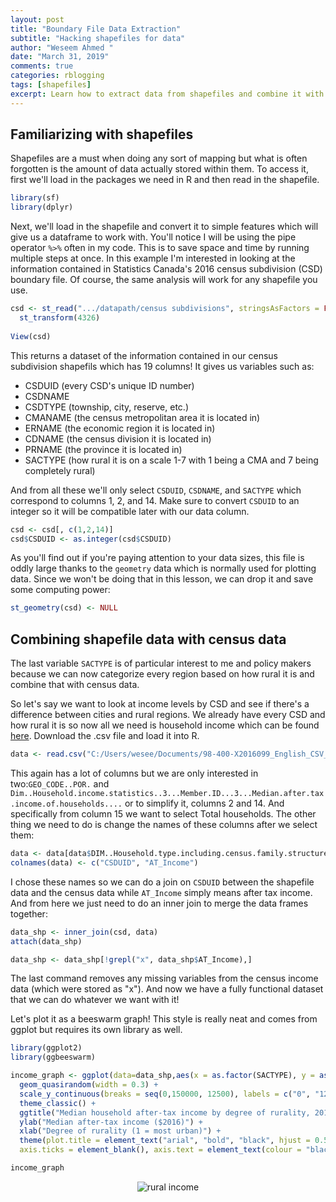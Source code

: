 ```yaml
---
layout: post
title: "Boundary File Data Extraction"
subtitle: "Hacking shapefiles for data"
author: "Weseem Ahmed "
date: "March 31, 2019"
comments: true
categories: rblogging
tags: [shapefiles]
excerpt: Learn how to extract data from shapefiles and combine it with other data!
---
```


## Familiarizing with shapefiles
Shapefiles are a must when doing any sort of mapping but what is often forgotten is the amount of data actually stored within 
them. To access it, first we'll load in the packages we need in R and then read in the shapefile.

```r
library(sf)
library(dplyr)
```
Next, we'll load in the shapefile and convert it to simple features which will give us a dataframe to work with. You'll notice I will be
using the pipe operator ```%>%``` often in my code. This is to save space and time by running multiple steps at once. In this
example I'm interested in looking at the information contained in Statistics Canada's 2016 census subdivision (CSD) boundary file. Of 
course, the same analysis will work for any shapefile you use.

```r
csd <- st_read(".../datapath/census subdivisions", stringsAsFactors = FALSE, quiet = TRUE) %>% 
  st_transform(4326)
  
View(csd)  
```
This returns a dataset of the information contained in our census subdivision shapefils which has 19 columns! It gives us variables 
such as:

- CSDUID (every CSD's unique ID number)
- CSDNAME
- CSDTYPE (township, city, reserve, etc.)
- CMANAME (the census metropolitan area it is located in)
- ERNAME (the economic region it is located in)
- CDNAME (the census division it is located in)
- PRNAME (the province it is located in)
- SACTYPE (how rural it is on a scale 1-7 with 1 being a CMA and 7 being completely rural)

And from all these we'll only select `CSDUID`, `CSDNAME`, and `SACTYPE` which correspond to columns 1, 2, and 14. Make sure to convert `CSDUID`
to an integer so it will be compatible later with our data column.

```r
csd <- csd[, c(1,2,14)]
csd$CSDUID <- as.integer(csd$CSDUID)
```
As you'll find out if you're paying attention to your data sizes, this file is oddly large thanks to the `geometry` data which 
is normally used for plotting data. Since we won't be doing that in this lesson, we can drop it and save some computing power:

```r
st_geometry(csd) <- NULL
```

## Combining shapefile data with census data
The last variable `SACTYPE` is of particular interest to me and policy makers because we can now categorize every region based on 
how rural it is and combine that with census data.

So let's say we want to look at income levels by CSD and see if there's a difference between cities and rural regions. We already
have every CSD and how rural it is so now all we need is household income which can be found <a href="https://www12.statcan.gc.ca/census-recensement/2016/dp-pd/dt-td/Rp-eng.cfm?LANG=E&APATH=3&DETAIL=0&DIM=0&FL=A&FREE=0&GC=0&GID=0&GK=0&GRP=1&PID=110192&PRID=10&PTYPE=109445&S=0&SHOWALL=0&SUB=999&Temporal=2016,2017&THEME=119&VID=0&VNAMEE=&VNAMEF="> here</a>. Download the .csv file and load it into R.

```r
data <- read.csv("C:/Users/wesee/Documents/98-400-X2016099_English_CSV_data.csv", stringsAsFactors = FALSE)
```

This again has a lot of columns but we are only interested in two:`GEO_CODE..POR.` and `Dim..Household.income.statistics..3...Member.ID...3...Median.after.tax.income.of.households....`
or to simplify it, columns 2 and 14. And specifically from column 15 we want to select Total households.
The other thing we need to do is change the names of these columns after we select them:

```r
data <- data[data$DIM..Household.type.including.census.family.structure..11. == "Total - Household type including census family structure", c(2,14)]
colnames(data) <- c("CSDUID", "AT_Income")
```
I chose these names so we can do a join on `CSDUID` between the shapefile data and the census data while `AT_Income` simply 
means after tax income. And from here we just need to do an inner join to merge the data frames together:

```r
data_shp <- inner_join(csd, data)
attach(data_shp)

data_shp <- data_shp[!grepl("x", data_shp$AT_Income),]
```
The last command removes any missing variables from the census income data (which were stored as "x"). And now we have a fully
functional dataset that we can do whatever we want with it!

Let's plot it as a beeswarm graph! This style is really neat and comes from ggplot but requires its own library as well.

```r
library(ggplot2)
library(ggbeeswarm)
```

```r
income_graph <- ggplot(data=data_shp,aes(x = as.factor(SACTYPE), y = as.numeric(AT_Income))) +
  geom_quasirandom(width = 0.3) +
  scale_y_continuous(breaks = seq(0,150000, 12500), labels = c("0", "12,500","25,000","37,500","50,000","62,500","75,000","87,500","100,000","112,500","125,000", "137,500", "150,000")) +
  theme_classic() +
  ggtitle("Median household after-tax income by degree of rurality, 2016") +
  ylab("Median after-tax income ($2016)") +
  xlab("Degree of rurality (1 = most urban)") +
  theme(plot.title = element_text("arial", "bold", "black", hjust = 0.5), axis.title = element_text(colour = "black", size = 12, face = "bold"),
  axis.ticks = element_blank(), axis.text = element_text(colour = "black", size = 12, face="bold"))

income_graph
```

<p align="center">
  <img alt="rural income"
  src="{{ site.baseurl }}/img/20190401-hacking-shapefiles.png"/>
</p>
